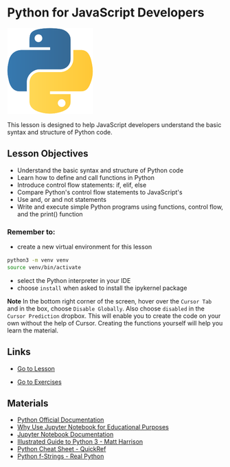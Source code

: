 # Python for JavaScript Developers

<img src="./assets/logo.png" alt="Python Logo" width="200">

This lesson is designed to help JavaScript developers understand the basic syntax and structure of Python code.

## Lesson Objectives

- Understand the basic syntax and structure of Python code
- Learn how to define and call functions in Python
- Introduce control flow statements: if, elif, else
- Compare Python's control flow statements to JavaScript's
- Use and, or and not statements
- Write and execute simple Python programs using functions, control flow, and the print() function


### Remember to:

- create a new virtual environment for this lesson

```bash
python3 -m venv venv
source venv/bin/activate
```

- select the Python interpreter in your IDE
- choose `install` when asked to install the ipykernel package

**Note** In the bottom right corner of the screen, hover over the `Cursor Tab` and in the box, choose `Disable Globally`. Also choose `disabled` in the `Cursor Prediction` dropbox. This will enable you to create the code on your own without the help of Cursor. Creating the functions yourself will help you learn the material.

## Links

- [Go to Lesson](https://github.com/jdrichards-pursuit/week-3.1-python-theory/blob/main/lesson.ipynb)

- [Go to Exercises](https://github.com/jdrichards-pursuit/week-3.1-python-practice)

## Materials

- [Python Official Documentation](https://docs.python.org/3/)
- [Why Use Jupyter Notebook for Educational Purposes](https://realpython.com/python-jupyter-notebook/)
- [Jupyter Notebook Documentation](https://jupyter.org/documentation)
- [Illustrated Guide to Python 3 - Matt Harrison](https://realpython.com/python-f-strings/)
- [Python Cheat Sheet - QuickRef](https://www.pythoncheatsheet.org/)
- [Python f-Strings - Real Python](https://realpython.com/python-f-strings/)

